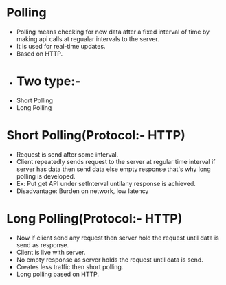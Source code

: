 # Polling
- Polling means checking for new data after a fixed interval of time by making api calls at regualar intervals to the server.
- It is used for real-time updates.
- Based on HTTP.
- # Two type:-
- Short Polling
- Long Polling

# Short Polling(Protocol:- HTTP)
- Request is send after some interval.
- Client repeatedly sends request to the server at regular time interval if server has data then send data else empty response that's why long polling is developed.
- Ex: Put get API under setInterval untilany response is achieved.
- Disadvantage: Burden on network, low latency

# Long Polling(Protocol:- HTTP)
- Now if client send any request then server hold the request until data is send as response.
- Client is live with server.
- No empty response as server holds the request until data is send.
- Creates less traffic then short polling.
- Long polling based on HTTP.
